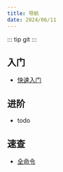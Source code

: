 ```yaml
---
title: 导航
date: 2024/06/11
---
```


::: tip
git
:::

## 入门

- [快速入门](./02-黑马教程/heima-tutorial.md)

## 进阶

- todo

## 速查

- [全命令](./01-全命令/all-commands.md)